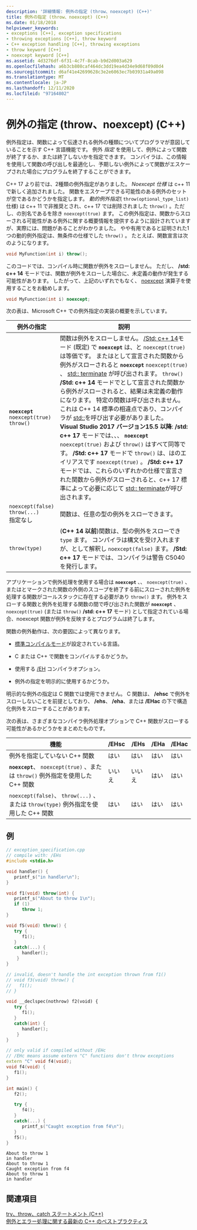 ```yaml
---
description: '詳細情報: 例外の指定 (throw、noexcept) (C++)'
title: 例外の指定 (throw、noexcept) (C++)
ms.date: 01/18/2018
helpviewer_keywords:
- exceptions [C++], exception specifications
- throwing exceptions [C++], throw keyword
- C++ exception handling [C++], throwing exceptions
- throw keyword [C++]
- noexcept keyword [C++]
ms.assetid: 4d3276df-6f31-4c7f-8cab-b9d2d003a629
ms.openlocfilehash: a6b3cb808caf464dc3dd19ea4d34e9d68f09d0d4
ms.sourcegitcommit: d6af41e42699628c3e2e6063ec7b03931a49a098
ms.translationtype: MT
ms.contentlocale: ja-JP
ms.lasthandoff: 12/11/2020
ms.locfileid: "97164802"
---
```

# <a name="exception-specifications-throw-noexcept-c"></a>例外の指定 (throw、noexcept) (C++)

例外指定は、関数によって伝達される例外の種類についてプログラマが意図していることを示す C++ 言語機能です。 例外 *指定* を使用して、例外によって関数が終了するか、または終了しないかを指定できます。 コンパイラは、この情報を使用して関数の呼び出しを最適化し、予期しない例外によって関数がエスケープされた場合にプログラムを終了することができます。

C++ 17 より前では、2種類の例外指定がありました。 *Noexcept 仕様* は c++ 11 で新しく追加されました。 関数をエスケープできる可能性のある例外のセットが空であるかどうかを指定します。 *動的例外指定*( `throw(optional_type_list)` 仕様) は c++ 11 で非推奨とされ、c++ 17 では削除されました `throw()` 。ただし、の別名であるを除き `noexcept(true)` ます。 この例外指定は、関数からスローされる可能性がある例外に関する概要情報を提供するように設計されていますが、実際には、問題があることがわかりました。 やや有用であると証明された1つの動的例外指定は、無条件の仕様でした `throw()` 。 たとえば、関数宣言は次のようになります。

```cpp
void MyFunction(int i) throw();
```

このコードでは、コンパイル時に関数が例外をスローしません。 ただし、 **/std: c++ 14** モードでは、関数が例外をスローした場合に、未定義の動作が発生する可能性があります。 したがって、上記のいずれでもなく、 [noexcept](../cpp/noexcept-cpp.md) 演算子を使用することをお勧めします。

```cpp
void MyFunction(int i) noexcept;
```

次の表は、Microsoft C++ での例外指定の実装の概要を示しています。

|例外の指定|説明|
|-----------------------------|-------------|
|**`noexcept`**<br/>`noexcept(true)`<br/>`throw()`|関数は例外をスローしません。 [/Std: c++ 14](../build/reference/std-specify-language-standard-version.md)モード (既定) で **`noexcept`** は、と `noexcept(true)` は等価です。 またはとして宣言された関数から例外がスローされると **`noexcept`** `noexcept(true)` 、 [std:: terminate](../standard-library/exception-functions.md#terminate) が呼び出されます。 `throw()` **/Std: c++ 14** モードでとして宣言された関数から例外がスローされると、結果は未定義の動作になります。 特定の関数は呼び出されません。 これは C++ 14 標準の相違点であり、コンパイラが [std::](../standard-library/exception-functions.md#unexpected)を呼び出す必要がありました。  <br/> **Visual Studio 2017 バージョン15.5 以降**: **/std: c++ 17** モードでは、、、 **`noexcept`** `noexcept(true)` および `throw()` はすべて同等です。 **/Std: c++ 17** モードで `throw()` は、はのエイリアスです `noexcept(true)` 。 **/Std: c++ 17** モードでは、これらのいずれかの仕様で宣言された関数から例外がスローされると、c++ 17 標準によって必要に応じて [std:: terminate](../standard-library/exception-functions.md#terminate)が呼び出されます。|
|`noexcept(false)`<br/>`throw(...)`<br/>指定なし|関数は、任意の型の例外をスローできます。|
|`throw(type)`| (**C++ 14 以前**)関数は、型の例外をスローでき `type` ます。 コンパイラは構文を受け入れますが、として解釈し `noexcept(false)` ます。 **/Std: c++ 17** モードでは、コンパイラは警告 C5040 を発行します。|

アプリケーションで例外処理を使用する場合は **`noexcept`** 、、 `noexcept(true)` 、またはとマークされた関数の外側のスコープを終了する前にスローされた例外を処理する関数がコールスタックに存在する必要があり `throw()` ます。 例外をスローする関数と例外を処理する関数の間で呼び出された関数が **`noexcept`** 、 `noexcept(true)` (または `throw()` **/std: c++ 17** モード) として指定されている場合、noexcept 関数が例外を反映するとプログラムは終了します。

関数の例外動作は、次の要因によって異なります。

- [標準コンパイルモード](../build/reference/std-specify-language-standard-version.md)が設定されている言語。
- C または C++ で関数をコンパイルするかどうか。

- 使用する [/EH](../build/reference/eh-exception-handling-model.md) コンパイラオプション。

- 例外の指定を明示的に使用するかどうか。

明示的な例外の指定は C 関数では使用できません。 C 関数は、 **/ehsc** で例外をスローしないことを前提としており、 **/ehs**、 **/eha**、または **/EHac** の下で構造化例外をスローすることがあります。

次の表は、さまざまなコンパイラ例外処理オプションで C++ 関数がスローする可能性があるかどうかをまとめたものです。

|機能|/EHsc|/EHs|/EHa|/EHac|
|--------------|------------|-----------|-----------|------------|
|例外を指定していない C++ 関数|はい|はい|はい|はい|
|**`noexcept`**、 `noexcept(true)` 、または `throw()` 例外指定を使用した C++ 関数|いいえ|いいえ|はい|はい|
|`noexcept(false)`、 `throw(...)` 、または `throw(type)` 例外指定を使用した C++ 関数|はい|はい|はい|はい|

## <a name="example"></a>例

```cpp
// exception_specification.cpp
// compile with: /EHs
#include <stdio.h>

void handler() {
   printf_s("in handler\n");
}

void f1(void) throw(int) {
   printf_s("About to throw 1\n");
   if (1)
      throw 1;
}

void f5(void) throw() {
   try {
      f1();
   }
   catch(...) {
      handler();
    }
}

// invalid, doesn't handle the int exception thrown from f1()
// void f3(void) throw() {
//   f1();
// }

void __declspec(nothrow) f2(void) {
   try {
      f1();
   }
   catch(int) {
      handler();
    }
}

// only valid if compiled without /EHc
// /EHc means assume extern "C" functions don't throw exceptions
extern "C" void f4(void);
void f4(void) {
   f1();
}

int main() {
   f2();

   try {
      f4();
   }
   catch(...) {
      printf_s("Caught exception from f4\n");
   }
   f5();
}
```

```Output
About to throw 1
in handler
About to throw 1
Caught exception from f4
About to throw 1
in handler
```

## <a name="see-also"></a>関連項目

[try、throw、catch ステートメント (C++)](../cpp/try-throw-and-catch-statements-cpp.md)<br/>
[例外とエラー処理に関する最新の C++ のベストプラクティス](errors-and-exception-handling-modern-cpp.md)
